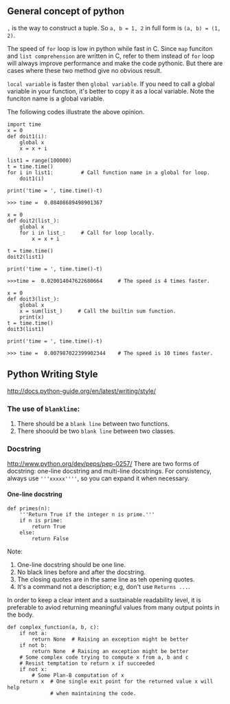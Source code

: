 ## General concept of python

`,` is the way to construct a tuple. So `a, b = 1, 2` in full form is `(a, b) = (1, 2)`. 

The speed  of `for` loop is low in python while fast in C. Since `map` funciton and `list comprehension` are written in C, refer to them instead of `for` loop will always improve performance and make the code pythonic. But there are cases where these two method give no obvious result.

`local variable` is faster then `global variable`. If you need to call a global variable in your function, it's better to copy it as a  local variable. Note the funciton name is a global variable.

The following codes illustrate the above opinion.

```
import time
x = 0
def doit1(i):
    global x
    x = x + i

list1 = range(100000)
t = time.time()     
for i in list1:         # Call function name in a global for loop.
    doit1(i)

print('time = ', time.time()-t)

>>> time =  0.08408689498901367
```
```
x = 0
def doit2(list_):
    global x
    for i in list_:     # Call for loop locally. 
        x = x + i       

t = time.time()
doit2(list1)

print('time = ', time.time()-t)

>>>time =  0.020014047622680664     # The speed is 4 times faster.
```
```
x = 0
def doit3(list_):
    global x
    x = sum(list_)     # Call the builtin sum function.
    print(x)           
t = time.time()
doit3(list1)

print('time = ', time.time()-t)

>>> time =  0.007987022399902344    # The speed is 10 times faster.
```

## Python Writing Style
http://docs.python-guide.org/en/latest/writing/style/

### The use of `blankline`:
1. There should be a `blank line` between two functions.
2. There shoould be two `blank line` between two classes.

### Docstring
http://www.python.org/dev/peps/pep-0257/
There are two forms of docstring: one-line docstring and multi-line docstrings.
For consistency, always use `'''xxxxx''''`, so you can expand it when necessary.

#### One-line docstring
```
def primes(n):
    '''Return True if the integer n is prime.'''
    if n is prime:
        return True
    else:
        return False
```
Note: 

1. One-line docstring should be one line. 
2. No black lines before and after the docstring.
3. The closing quotes are in the same line as teh opening quotes.
4. It's a command not a description; e.g, don't use `Returns ...`.

In order to keep a clear intent and a sustainable readability level, it is preferable to aviod returning meaningful values from many output points in the body.
```
def complex_function(a, b, c):
    if not a:
        return None  # Raising an exception might be better
    if not b:
        return None  # Raising an exception might be better
    # Some complex code trying to compute x from a, b and c
    # Resist temptation to return x if succeeded
    if not x:
        # Some Plan-B computation of x
    return x  # One single exit point for the returned value x will help
              # when maintaining the code.
```
